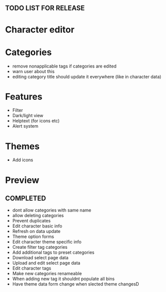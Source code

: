 ## TODO LIST FOR RELEASE

# Character editor

# Categories
- remove nonapplicable tags if categories are edited
- warn user about this
- editing category title should update it everywhere (like in character data)

# Features
- Filter
- Dark/light view
- Helptext (for icons etc)
- Alert system

# Themes
- Add icons

# Preview

## COMPLETED
- dont allow categories with same name
- allow deleting categories
- Prevent duplicates
- Edit character basic info
- Refresh on data update
- Theme option forms
- Edit character theme specific info
- Create filter tag categories
- Add additional tags to preset categories
- Download select page data
- Upload and edit select page data
- Edit character tags
- Make new categories renameable
- When adding new tag it shouldnt populate all bins
- Have theme data form change when slected theme changesD